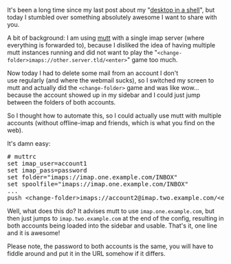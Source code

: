 <html><body><p>It's been a long time since my last post about my "<a href="/category/desktop-in-a-shell/">desktop in a shell</a>", but today I stumbled over something absolutely awesome I want to share with you.

A bit of background: I am using <a href="/2011/02/desktop-in-a-shell-mutt/">mutt</a> with a single imap server (where everything is forwarded to), because I disliked the idea of having multiple mutt instances running and did not want to play the "<code>&lt;change-folder&gt;imaps://other.server.tld/&lt;enter&gt;</code>" game too much.

Now today I had to delete some mail from an account I don't use regularly (and where the webmail sucks), so I switched my screen to mutt and actually did the <code>&lt;change-folder&gt;</code> game and was like wow... because the account showed up in my sidebar and I could just jump between the folders of both accounts.

So I thought how to automate this, so I could actually use mutt with multiple accounts (without offline-imap and friends, which is what you find on the web).

It's damn easy:
</p><pre># muttrc
set imap_user=account1
set imap_pass=password
set folder="imaps://imap.one.example.com/INBOX"
set spoolfile="imaps://imap.one.example.com/INBOX"
...
push &lt;change-folder&gt;imaps://account2@imap.two.example.com/&lt;enter&gt;</pre>

Well, what does this do? It advises mutt to use <code>imap.one.example.com</code>, but then just jumps to <code>imap.two.example.com</code> at the end of the config, resulting in both accounts being loaded into the sidebar and usable. That's it, one line and it is awesome!

Please note, the password to both accounts is the same, you will have to fiddle around and put it in the URL somehow if it differs.</body></html>
